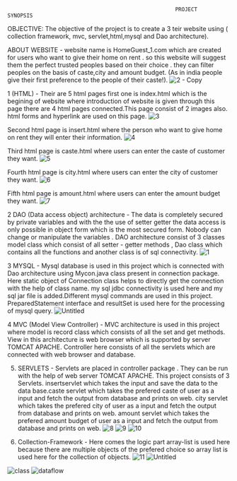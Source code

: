                                                          PROJECT    SYNOPSIS

OBJECTIVE: The objective of the project is to create a 3 teir website using ( collection framework, mvc, servlet,html,mysql and Dao architecture).

ABOUT WEBSITE - website name is HomeGuest_1.com which are created for users who want to give their home on rent . so this website will suggest them the perfect trusted peoples based on their choice . they can filter peoples on the basis of caste,city and amount budget.
(As in india people give their first preference to the people of their caste!).
![2 - Copy](https://user-images.githubusercontent.com/64528624/80615113-ead9fb80-8a5c-11ea-8abd-0edeba119577.png)

1 (HTML) - Their are 5 html pages first one is index.html which is the begining of website where introduction of website is given through this page there are 4 html pages connected.This page consist of 2 images also. html forms and hyperlink are used on this page.
![3](https://user-images.githubusercontent.com/64528624/80615717-a7cc5800-8a5d-11ea-9c36-6821f2cf156c.png)

Second html page is insert.html where the person who want to give home on rent they will enter their information.
![4](https://user-images.githubusercontent.com/64528624/80615858-d9452380-8a5d-11ea-8fa7-82fc119f4295.png)

Third html page is caste.html where users can enter the caste of customer they want.
![5](https://user-images.githubusercontent.com/64528624/80615953-f843b580-8a5d-11ea-982b-0668ceb37bf5.png)

Fourth html page is city.html where users can enter the city of customer they want.
![6](https://user-images.githubusercontent.com/64528624/80616025-0bef1c00-8a5e-11ea-92a9-4802bf75e408.png)

Fifth html page is amount.html where users can enter the amount budget they want.
![7](https://user-images.githubusercontent.com/64528624/80616137-25906380-8a5e-11ea-9c68-45cd593e12ea.png)

2 DAO (Data access object) architecture - The data is completely secured by private variables and with the the use of setter getter the data access is only possible in object form which is the most secured form. Nobody can change or manipulate the variables . DAO architecture consist of 3 classes model class which consist of all setter - getter methods , Dao class which contains all the functions and another class is of sql connectivity.
![1](https://user-images.githubusercontent.com/64528624/80616234-48bb1300-8a5e-11ea-87a2-7853cd90bf50.png)


3 MYSQL - Mysql database is used in this project which is connected with Dao architecture using Mycon.java class present in connection package. Here static object of Connection class helps to directly get the connection with the help of class name. my sql jdbc connectivity is used here and my sql jar file is added.Different mysql commands are used in this project. PreparedStatement interface and resultSet is used here for the processing of mysql query.
![Untitled](https://user-images.githubusercontent.com/64528624/80616649-caab3c00-8a5e-11ea-901f-d9a5b6526e11.png)

4 MVC (Model View Controller) - MVC architecture is used in this project where model is record class which consists of all the set and get methods. View in this architecture is web browser which is supported by server TOMCAT APACHE. Controller here consists of all the servlets which are connected with web browser and database.

5. SERVLETS - Servlets are placed in controller package . They can be run with the help of web server TOMCAT APACHE. This project consists of 3 Servlets. insertservlet which takes the input and save the data to the data base.caste servlet which takes the prefered caste of user as a input and fetch the output from database and prints on web. city servlet which takes the prefered city of user as a input and fetch the output from database and prints on web. amount servlet which takes the prefered amount budget of user as a input and fetch the output from database and prints on web. 
![8](https://user-images.githubusercontent.com/64528624/80616376-77d18480-8a5e-11ea-8445-13468693c709.png)
![9](https://user-images.githubusercontent.com/64528624/80616432-87e96400-8a5e-11ea-9636-eba793710940.png)
![10](https://user-images.githubusercontent.com/64528624/80616461-9172cc00-8a5e-11ea-9917-67a002454a9b.png)

6. Collection-Framework - Here comes the logic part array-list is used here because there are multiple objects of the prefered choice so array list is used here for the collection of objects.
![11](https://user-images.githubusercontent.com/64528624/80616526-a51e3280-8a5e-11ea-965f-079c7c9f0bcc.png)
![Untitled](https://user-images.githubusercontent.com/64528624/80733132-e8de6e00-8b2a-11ea-862f-985ee6623fda.png)

![class](https://user-images.githubusercontent.com/64528624/80731818-07436a00-8b29-11ea-8e37-c86f8cb388ed.png)
![dataflow](https://user-images.githubusercontent.com/64528624/80731835-090d2d80-8b29-11ea-9c0a-6f906ca47b36.png)
